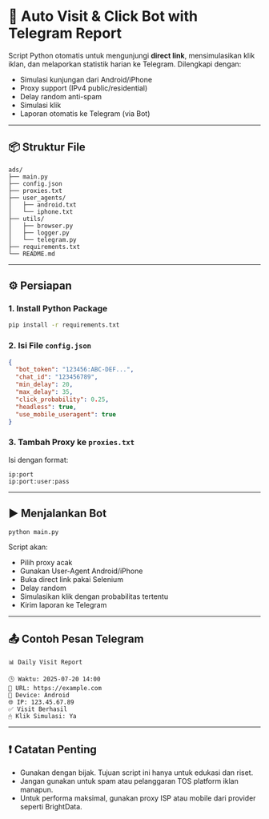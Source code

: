 

# 🧠 Auto Visit & Click Bot with Telegram Report

Script Python otomatis untuk mengunjungi **direct link**, mensimulasikan klik iklan, dan melaporkan statistik harian ke Telegram. Dilengkapi dengan:

* Simulasi kunjungan dari Android/iPhone
* Proxy support (IPv4 public/residential)
* Delay random anti-spam
* Simulasi klik
* Laporan otomatis ke Telegram (via Bot)

---

## 📦 Struktur File

```
ads/
├── main.py
├── config.json
├── proxies.txt
├── user_agents/
│   ├── android.txt
│   └── iphone.txt
├── utils/
│   ├── browser.py
│   ├── logger.py
│   └── telegram.py
├── requirements.txt
└── README.md
```

---

## ⚙️ Persiapan

### 1. Install Python Package

```bash
pip install -r requirements.txt
```

### 2. Isi File `config.json`

```json
{
  "bot_token": "123456:ABC-DEF...",
  "chat_id": "123456789",
  "min_delay": 20,
  "max_delay": 35,
  "click_probability": 0.25,
  "headless": true,
  "use_mobile_useragent": true
}
```

### 3. Tambah Proxy ke `proxies.txt`

Isi dengan format:

```
ip:port
ip:port:user:pass
```

---

## ▶️ Menjalankan Bot

```bash
python main.py
```

Script akan:

* Pilih proxy acak
* Gunakan User-Agent Android/iPhone
* Buka direct link pakai Selenium
* Delay random
* Simulasikan klik dengan probabilitas tertentu
* Kirim laporan ke Telegram

---

## 📤 Contoh Pesan Telegram

```
📊 Daily Visit Report

🕒 Waktu: 2025-07-20 14:00
🔗 URL: https://example.com
📱 Device: Android
🌐 IP: 123.45.67.89
✅ Visit Berhasil
🖱 Klik Simulasi: Ya
```

---

## ❗ Catatan Penting

* Gunakan dengan bijak. Tujuan script ini hanya untuk edukasi dan riset.
* Jangan gunakan untuk spam atau pelanggaran TOS platform iklan manapun.
* Untuk performa maksimal, gunakan proxy ISP atau mobile dari provider seperti BrightData.



